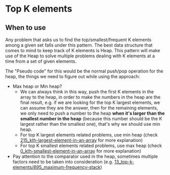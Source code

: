 # Top K elements

## When to use

Any problem that asks us to find the top/smallest/frequent K elements among a given set falls under this pattern. The best data structure that comes to mind to keep track of K elements is Heap. This pattern will make use of the Heap to solve multiple problems dealing with K elements at a time from a set of given elements.

The "Pseudo code" for this would be the normal push/pop operation for the heap, the things we need to figure out while using the approach:

- Max heap or Min heap?
  - We can always think in this way, push the first K elements in the array to the heap, in order to make the numbers in the heap are the final result, e.g. if we are looking for the top K largest elements, we can assume they are the answer, then for the remaining elements, we only need to push a number to the heap **when it's larger than the smallest number in the heap** (because this number should be the K largest rather than the smallest one), that's why we should use min heap.
  - For top K largest elements related problems, use min heap (check [215_kth-largest-element-in-an-array](./215_kth-largest-element-in-an-array.js) for more explanation)
  - For top K smallest elements related problems, use max heap (check [0_kth-smallest-element-in-an-array](./0_kth-smallest-element-in-an-array.js) for more explanation)
- Pay attention to the comparator used in the heap, sometimes multiple factors need to be taken into consideration (e.g. [13_top-k-elements/895_maximum-frequency-stack](./895_maximum-frequency-stack.js))
